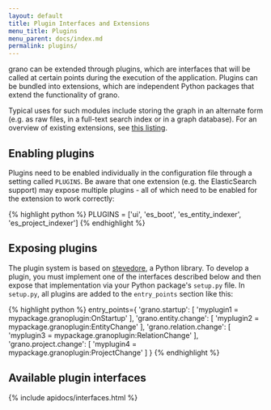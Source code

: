 ```yaml
---
layout: default
title: Plugin Interfaces and Extensions
menu_title: Plugins
menu_parent: docs/index.md
permalink: plugins/
---
```


grano can be extended through plugins, which are interfaces that will be called at certain points during the execution of the application. Plugins can be bundled into extensions, which are independent Python packages that extend the functionality of grano.

Typical uses for such modules include storing the graph in an alternate form (e.g. as raw files, in a full-text search index or in a graph database). For an overview of existing extensions, see [this listing](/extensions).


## Enabling plugins

Plugins need to be enabled individually in the configuration file through a setting called ``PLUGINS``. Be aware that one extension (e.g. the ElasticSearch support) may expose multiple plugins - all of which need to be enabled for the extension to work correctly:

{% highlight python %}
PLUGINS = ['ui', 'es_boot', 'es_entity_indexer', 'es_project_indexer']
{% endhighlight %}


## Exposing plugins

The plugin system is based on [stevedore](http://stevedore.readthedocs.org/en/latest/), a Python library. To develop a plugin, you must implement one of the interfaces described below and then expose that implementation via your Python package's ``setup.py`` file. In ``setup.py``, all plugins are added to the ``entry_points`` section like this:

{% highlight python %}
entry_points={
    'grano.startup': [
        'myplugin1 = mypackage.granoplugin:OnStartup'
    ],
    'grano.entity.change': [
        'myplugin2 = mypackage.granoplugin:EntityChange'
    ],
    'grano.relation.change': [
        'myplugin3 = mypackage.granoplugin:RelationChange'
    ],
    'grano.project.change': [
        'myplugin4 = mypackage.granoplugin:ProjectChange'
    ]
}
{% endhighlight %}

## Available plugin interfaces

<div class="sphinx-include">
    {% include apidocs/interfaces.html %}
</div>
